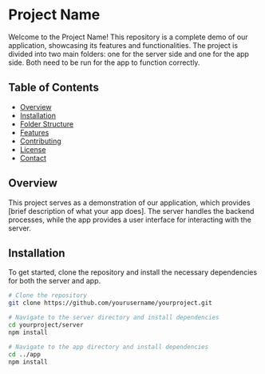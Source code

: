 # Project Name

Welcome to the Project Name! This repository is a complete demo of our application, showcasing its features and functionalities. The project is divided into two main folders: one for the server side and one for the app side. Both need to be run for the app to function correctly.

## Table of Contents

- [Overview](#overview)
- [Installation](#installation)
- [Folder Structure](#folder-structure)
- [Features](#features)
- [Contributing](#contributing)
- [License](#license)
- [Contact](#contact)

## Overview

This project serves as a demonstration of our application, which provides [brief description of what your app does]. The server handles the backend processes, while the app provides a user interface for interacting with the server.

## Installation

To get started, clone the repository and install the necessary dependencies for both the server and app.

```bash
# Clone the repository
git clone https://github.com/yourusername/yourproject.git

# Navigate to the server directory and install dependencies
cd yourproject/server
npm install

# Navigate to the app directory and install dependencies
cd ../app
npm install
